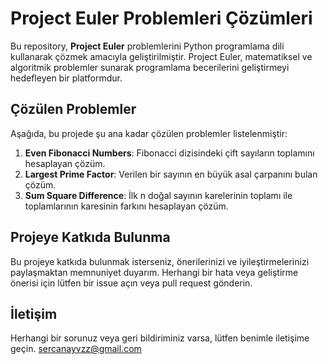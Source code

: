 # Project Euler Problemleri Çözümleri

Bu repository, **Project Euler** problemlerini Python programlama dili kullanarak çözmek amacıyla geliştirilmiştir. Project Euler, matematiksel ve algoritmik problemler sunarak programlama becerilerini geliştirmeyi hedefleyen bir platformdur.

## Çözülen Problemler

Aşağıda, bu projede şu ana kadar çözülen problemler listelenmiştir:

1. **Even Fibonacci Numbers**: Fibonacci dizisindeki çift sayıların toplamını hesaplayan çözüm.
2. **Largest Prime Factor**: Verilen bir sayının en büyük asal çarpanını bulan çözüm.
3. **Sum Square Difference**: İlk n doğal sayının karelerinin toplamı ile toplamlarının karesinin farkını hesaplayan çözüm.

## Projeye Katkıda Bulunma

Bu projeye katkıda bulunmak isterseniz, önerilerinizi ve iyileştirmelerinizi paylaşmaktan memnuniyet duyarım. Herhangi bir hata veya geliştirme önerisi için lütfen bir issue açın veya pull request gönderin.

## İletişim
Herhangi bir sorunuz veya geri bildiriminiz varsa, lütfen benimle iletişime geçin. sercanayvzz@gmail.com
